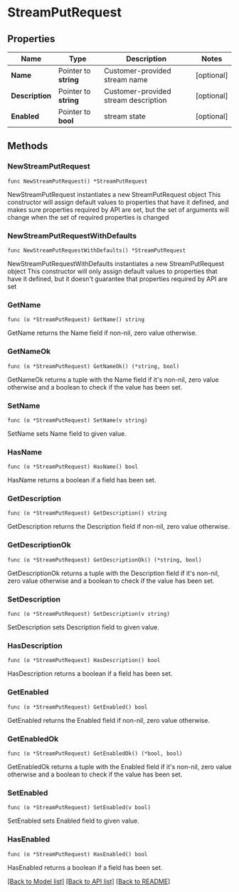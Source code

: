 # StreamPutRequest

## Properties

Name | Type | Description | Notes
------------ | ------------- | ------------- | -------------
**Name** | Pointer to **string** | Customer-provided stream name | [optional] 
**Description** | Pointer to **string** | Customer-provided stream description | [optional] 
**Enabled** | Pointer to **bool** | stream state | [optional] 

## Methods

### NewStreamPutRequest

`func NewStreamPutRequest() *StreamPutRequest`

NewStreamPutRequest instantiates a new StreamPutRequest object
This constructor will assign default values to properties that have it defined,
and makes sure properties required by API are set, but the set of arguments
will change when the set of required properties is changed

### NewStreamPutRequestWithDefaults

`func NewStreamPutRequestWithDefaults() *StreamPutRequest`

NewStreamPutRequestWithDefaults instantiates a new StreamPutRequest object
This constructor will only assign default values to properties that have it defined,
but it doesn't guarantee that properties required by API are set

### GetName

`func (o *StreamPutRequest) GetName() string`

GetName returns the Name field if non-nil, zero value otherwise.

### GetNameOk

`func (o *StreamPutRequest) GetNameOk() (*string, bool)`

GetNameOk returns a tuple with the Name field if it's non-nil, zero value otherwise
and a boolean to check if the value has been set.

### SetName

`func (o *StreamPutRequest) SetName(v string)`

SetName sets Name field to given value.

### HasName

`func (o *StreamPutRequest) HasName() bool`

HasName returns a boolean if a field has been set.

### GetDescription

`func (o *StreamPutRequest) GetDescription() string`

GetDescription returns the Description field if non-nil, zero value otherwise.

### GetDescriptionOk

`func (o *StreamPutRequest) GetDescriptionOk() (*string, bool)`

GetDescriptionOk returns a tuple with the Description field if it's non-nil, zero value otherwise
and a boolean to check if the value has been set.

### SetDescription

`func (o *StreamPutRequest) SetDescription(v string)`

SetDescription sets Description field to given value.

### HasDescription

`func (o *StreamPutRequest) HasDescription() bool`

HasDescription returns a boolean if a field has been set.

### GetEnabled

`func (o *StreamPutRequest) GetEnabled() bool`

GetEnabled returns the Enabled field if non-nil, zero value otherwise.

### GetEnabledOk

`func (o *StreamPutRequest) GetEnabledOk() (*bool, bool)`

GetEnabledOk returns a tuple with the Enabled field if it's non-nil, zero value otherwise
and a boolean to check if the value has been set.

### SetEnabled

`func (o *StreamPutRequest) SetEnabled(v bool)`

SetEnabled sets Enabled field to given value.

### HasEnabled

`func (o *StreamPutRequest) HasEnabled() bool`

HasEnabled returns a boolean if a field has been set.


[[Back to Model list]](../README.md#documentation-for-models) [[Back to API list]](../README.md#documentation-for-api-endpoints) [[Back to README]](../README.md)


